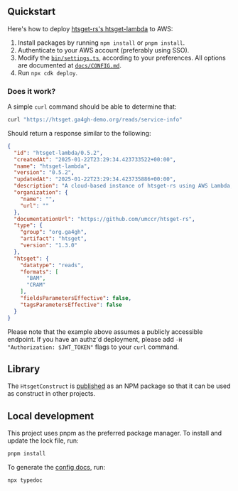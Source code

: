 ## Quickstart

Here's how to deploy [htsget-rs's htsget-lambda](https://github.com/umccr/htsget-rs) to AWS:

1. Install packages by running `npm install` or `pnpm install`.
2. Authenticate to your AWS account (preferably using SSO).
3. Modify the [`bin/settings.ts`][htsget-settings], according to your preferences. All options are documented at [`docs/CONFIG.md`][docs-config].
4. Run `npx cdk deploy`.

### Does it work?

A simple `curl` command should be able to determine that:

```sh
curl "https://htsget.ga4gh-demo.org/reads/service-info"
```

Should return a response similar to the following:

```json
{
  "id": "htsget-lambda/0.5.2",
  "createdAt": "2025-01-22T23:29:34.423733522+00:00",
  "name": "htsget-lambda",
  "version": "0.5.2",
  "updatedAt": "2025-01-22T23:29:34.423735886+00:00",
  "description": "A cloud-based instance of htsget-rs using AWS Lambda, which serves data according to the htsget protocol.",
  "organization": {
    "name": "",
    "url": ""
  },
  "documentationUrl": "https://github.com/umccr/htsget-rs",
  "type": {
    "group": "org.ga4gh",
    "artifact": "htsget",
    "version": "1.3.0"
  },
  "htsget": {
    "datatype": "reads",
    "formats": [
      "BAM",
      "CRAM"
    ],
    "fieldsParametersEffective": false,
    "tagsParametersEffective": false
  }
}
```

Please note that the example above assumes a publicly accessible endpoint. If you have an authz'd deployment, please add `-H "Authorization: $JWT_TOKEN"` flags to your `curl` command.

## Library

The `HtsgetConstruct` is [published][htsget-npm] as an NPM package so that it can be used as construct in other projects.

## Local development

This project uses pnpm as the preferred package manager. To install and update the lock file, run:

```sh
pnpm install
```

To generate the [config docs][docs-config], run:

```sh
npx typedoc
```

[htsget-npm]: https://www.npmjs.com/package/htsget-lambda
[docs-config]: docs/CONFIG.md
[htsget-settings]: bin/settings.ts
[cargo-lambda]: https://github.com/cargo-lambda/cargo-lambda
[htsget-rs]: https://github.com/umccr/htsget-rs
[aws-cdk]: https://docs.aws.amazon.com/cdk/v2/guide/getting_started.html
[cdk-context]: https://docs.aws.amazon.com/cdk/v2/guide/context.html
[cdk-lookup-value]: https://docs.aws.amazon.com/cdk/api/v2/docs/aws-cdk-lib.aws_ssm.StringParameter.html#static-valuewbrfromwbrlookupscope-parametername
[cdk-json]: cdk.json
[aws-ssm]: https://docs.aws.amazon.com/systems-manager/latest/userguide/systems-manager-parameter-store.html
[aws-api-gateway]: https://docs.aws.amazon.com/apigateway/latest/developerguide/http-api-develop-integrations-lambda.html
[aws-cognito]: https://docs.aws.amazon.com/cognito/latest/developerguide/cognito-user-identity-pools.html
[jwt-authorizer]: https://docs.aws.amazon.com/apigateway/latest/developerguide/http-api-jwt-authorizer.html
[jwt-audience]: https://docs.aws.amazon.com/apigatewayv2/latest/api-reference/apis-apiid-authorizers-authorizerid.html#apis-apiid-authorizers-authorizerid-model-jwtconfiguration
[route-53]: https://docs.aws.amazon.com/Route53/latest/DeveloperGuide/Welcome.html
[rust-function]: https://www.npmjs.com/package/rust.aws-cdk-lambda
[aws-cdk]: https://docs.aws.amazon.com/cdk/v2/guide/getting_started.html
[aws-cli]: https://docs.aws.amazon.com/cli/latest/userguide/getting-started-install.html
[npm]: https://docs.npmjs.com/downloading-and-installing-node-js-and-npm
[rust]: https://www.rust-lang.org/tools/install
